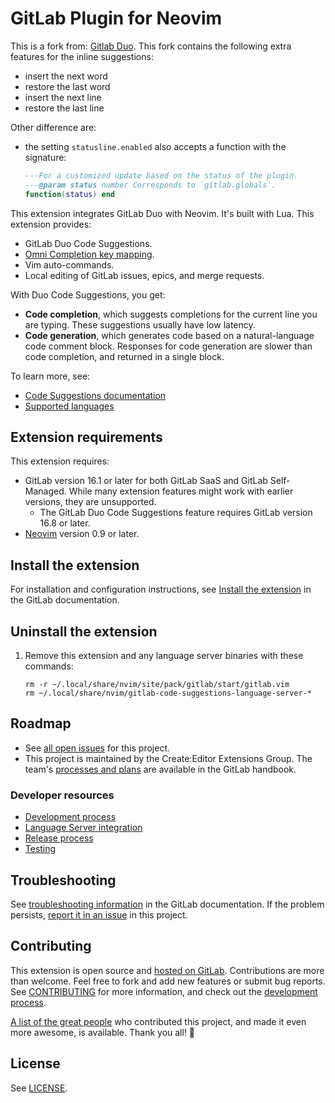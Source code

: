 # GitLab Plugin for Neovim

This is a fork from: [Gitlab Duo](https://gitlab.com/gitlab-org/editor-extensions/gitlab.vim).
This fork contains the following extra features for the inline suggestions:

- insert the next word
- restore the last word
- insert the next line
- restore the last line

Other difference are:

- the setting `statusline.enabled` also accepts a function with the signature:

  ```lua
  ---For a customized update based on the status of the plugin.
  ---@param status number Corresponds to `gitlab.globals`.
  function(status) end
  ```

This extension integrates GitLab Duo with Neovim. It's built with Lua.
This extension provides:

- GitLab Duo Code Suggestions.
- [Omni Completion key mapping](https://docs.gitlab.com/ee/editor_extensions/neovim/#configure-omni-completion).
- Vim auto-commands.
- Local editing of GitLab issues, epics, and merge requests.

With Duo Code Suggestions, you get:

- **Code completion**, which suggests completions for the current line you are typing.
  These suggestions usually have low latency.
- **Code generation**, which generates code based on a natural-language code comment block.
  Responses for code generation are slower than code completion, and returned in a single block.

To learn more, see:

- [Code Suggestions documentation](https://docs.gitlab.com/ee/user/project/repository/code_suggestions.html)
- [Supported languages](https://docs.gitlab.com/ee/user/project/repository/code_suggestions.html#supported-languages)

## Extension requirements

This extension requires:

- GitLab version 16.1 or later for both GitLab SaaS and GitLab Self-Managed.
  While many extension features might work with earlier versions, they are unsupported.
  - The GitLab Duo Code Suggestions feature requires GitLab version 16.8 or later.
- [Neovim](https://neovim.io/) version 0.9 or later.

## Install the extension

For installation and configuration instructions, see
[Install the extension](https://docs.gitlab.com/ee/editor_extensions/neovim/#install-the-extension)
in the GitLab documentation.

## Uninstall the extension

1. Remove this extension and any language server binaries with these commands:

   ```shell
   rm -r ~/.local/share/nvim/site/pack/gitlab/start/gitlab.vim
   rm ~/.local/share/nvim/gitlab-code-suggestions-language-server-*
   ```

## Roadmap

- See [all open issues](https://gitlab.com/gitlab-org/editor-extensions/gitlab.vim/-/issues) for this project.
- This project is maintained by the Create:Editor Extensions Group. The team's
  [processes and plans](https://handbook.gitlab.com/handbook/engineering/development/dev/create/editor-extensions/)
  are available in the GitLab handbook.

### Developer resources

- [Development process](docs/developer/development-process.md)
- [Language Server integration](docs/developer/lsp.md)
- [Release process](docs/developer/release-process.md)
- [Testing](docs/developer/testing.md)

## Troubleshooting

See [troubleshooting information](https://docs.gitlab.com/ee/editor_extensions/neovim/neovim_troubleshooting.html)
in the GitLab documentation. If the problem persists,
[report it in an issue](https://gitlab.com/gitlab-org/editor-extensions/gitlab.vim/-/issues) in this project.

## Contributing

This extension is open source and
[hosted on GitLab](https://gitlab.com/gitlab-org/editor-extensions/gitlab.vim).
Contributions are more than welcome. Feel free to fork and add new features or
submit bug reports. See [CONTRIBUTING](CONTRIBUTING.md) for more information, and
check out the [development process](docs/developer/development-process.md).

[A list of the great people](CONTRIBUTORS.md) who contributed this project, and
made it even more awesome, is available. Thank you all! 🎉

## License

See [LICENSE](LICENSE).
